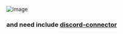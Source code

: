 ![image](https://user-images.githubusercontent.com/86098669/184616785-84544bab-7298-438e-862b-79765e59bfbd.png)
### and need include [discord-connector](github.com/maddinat0r/samp-discord-connector)
